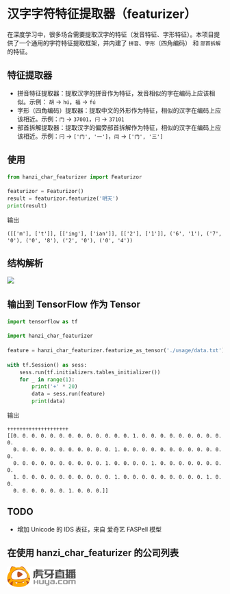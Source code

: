 # 汉字字符特征提取器（featurizer）

在深度学习中，很多场合需要提取汉字的特征（发音特征、字形特征）。本项目提供了一个通用的字符特征提取框架，并内建了 `拼音`、`字形`（四角编码） 和 `部首拆解` 的特征。

## 特征提取器
* 拼音特征提取器：提取汉字的拼音作为特征，发音相似的字在编码上应该相似。示例： `胡` -> `hú`，`福` -> `fú`
* 字形（四角编码）提取器：提取中文的外形作为特征，相似的汉字在编码上应该相近。示例：`门` -> `37001`，`闩` -> `37101`
* 部首拆解提取器：提取汉字的偏旁部首拆解作为特征，相似的汉字在编码上应该相近。示例：`闩` -> `['门', '一']`，`闫` -> `['门', '三']`

## 使用
```python
from hanzi_char_featurizer import Featurizor

featurizor = Featurizor()
result = featurizor.featurize('明天')
print(result)
```

输出
```text
([['m'], ['t']], [['ing'], ['ian']], [['2'], ['1']], ('6', '1'), ('7', '0'), ('0', '8'), ('2', '0'), ('0', '4'))
```

## 结构解析
![](image/structure.jpg)

## 输出到 TensorFlow 作为 Tensor
```python
import tensorflow as tf

import hanzi_char_featurizer

feature = hanzi_char_featurizer.featurize_as_tensor('./usage/data.txt')

with tf.Session() as sess:
    sess.run(tf.initializers.tables_initializer())
    for _ in range(1):
        print('+' * 20)
        data = sess.run(feature)
        print(data)
```

输出
```text
++++++++++++++++++++
[[0. 0. 0. 0. 0. 0. 0. 0. 0. 0. 0. 0. 0. 1. 0. 0. 0. 0. 0. 0. 0. 0. 0. 0.
  0. 0. 0. 0. 0. 0. 0. 0. 0. 0. 0. 1. 0. 0. 0. 0. 0. 0. 0. 0. 0. 0. 0. 0.
  0. 0. 0. 0. 0. 0. 0. 0. 0. 0. 1. 0. 0. 0. 0. 1. 0. 0. 0. 0. 0. 0. 0. 0.
  1. 0. 0. 0. 0. 0. 0. 0. 0. 0. 0. 1. 0. 0. 0. 0. 0. 0. 0. 0. 0. 1. 0. 0.
  0. 0. 0. 0. 0. 0. 1. 0. 0. 0.]]
```

## TODO
* 增加 Unicode 的 IDS 表征，来自 爱奇艺 FASPell 模型

## 在使用 hanzi_char_featurizer 的公司列表

<a here="https://www.huya.com/"><img src="image/huya_tv.png" align="left" height="48"></a>

